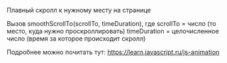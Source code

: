 Плавный скролл к нужному месту на странице

Вызов smoothScrollTo(scrollTo, timeDuration), 
где scrollTo = число (то место, куда нужно проскроллировать)
timeDuration = целочисленное число (время за которое происходит скролл)

Подробнее можно почитать тут:
https://learn.javascript.ru/js-animation